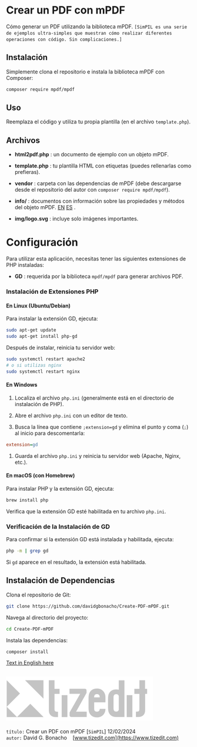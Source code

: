 # Crear un PDF con mPDF 

Cómo generar un PDF utilizando la biblioteca mPDF.
`[SimPIL es una serie de ejemplos ultra-simples que muestran cómo realizar diferentes operaciones con código. Sin complicaciones.]`
## Instalación 

Simplemente clona el repositorio e instala la biblioteca mPDF con Composer:


```bash
composer require mpdf/mpdf
```

## Uso 
Reemplaza el código y utiliza tu propia plantilla (en el archivo `template.php`).
## Archivos 
 
- **html2pdf.php** : un documento de ejemplo con un objeto mPDF.
 
- **template.php** : tu plantilla HTML con etiquetas (puedes rellenarlas como prefieras).
 
- **vendor** : carpeta con las dependencias de mPDF (debe descargarse desde el repositorio del autor con `composer require mpdf/mpdf`).
 
- **info/** : documentos con información sobre las propiedades y métodos del objeto mPDF. [EN](https://chatgpt.com/c/info/mPDF-methods-properties.md)  [ES]() .
 
- **img/logo.svg** : incluye solo imágenes importantes.

# Configuración 

Para utilizar esta aplicación, necesitas tener las siguientes extensiones de PHP instaladas:
 
- **GD** : requerida por la biblioteca `mpdf/mpdf` para generar archivos PDF.

### Instalación de Extensiones PHP 

#### En Linux (Ubuntu/Debian) 

Para instalar la extensión GD, ejecuta:


```bash
sudo apt-get update
sudo apt-get install php-gd
```

Después de instalar, reinicia tu servidor web:


```bash
sudo systemctl restart apache2
# o si utilizas nginx
sudo systemctl restart nginx
```

#### En Windows 
 
1. Localiza el archivo `php.ini` (generalmente está en el directorio de instalación de PHP).
 
2. Abre el archivo `php.ini` con un editor de texto.
 
3. Busca la línea que contiene `;extension=gd` y elimina el punto y coma (`;`) al inicio para descomentarla:


```ini
extension=gd
```
 
1. Guarda el archivo `php.ini` y reinicia tu servidor web (Apache, Nginx, etc.).

#### En macOS (con Homebrew) 

Para instalar PHP y la extensión GD, ejecuta:


```bash
brew install php
```
Verifica que la extensión GD esté habilitada en tu archivo `php.ini`.
### Verificación de la Instalación de GD 

Para confirmar si la extensión GD está instalada y habilitada, ejecuta:


```bash
php -m | grep gd
```
Si `gd` aparece en el resultado, la extensión está habilitada.
## Instalación de Dependencias 

Clona el repositorio de Git:


```bash
git clone https://github.com/davidgbonacho/Create-PDF-mPDF.git
```

Navega al directorio del proyecto:
 

```bash
cd Create-PDF-mPDF
```

Instala las dependencias:


```bash
composer install
```

[Text in English here](README.MD) 


![](img/logo.svg)
---
`título:` Crear un PDF con mPDF [`SimPIL`] 12/02/2024\
`autor:` David G. Bonacho &nbsp;&nbsp;  [www.tizedit.com](https://www.tizedit.com)

